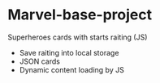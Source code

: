# Marvel-base-project

Superheroes cards with starts raiting (JS)

- Save raiting into local storage
- JSON cards
- Dynamic content loading by JS
